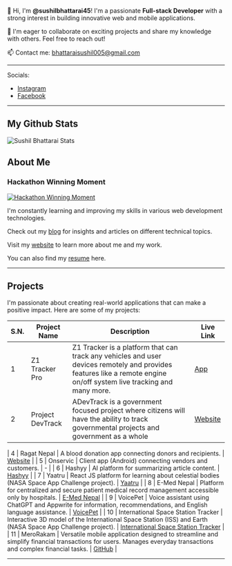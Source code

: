 👀 Hi, I'm **@sushilbhattarai45**! 
    I'm a passionate **Full-stack Developer** with a strong interest in building innovative web and mobile applications. 

 💞️ I'm eager to collaborate on exciting projects and share my knowledge with others. Feel free to reach out! 

 📫 Contact me: [bhattaraisushil005@gmail.com](mailto:bhattaraisushil005@gmail.com)

<hr />
 Socials:

* [Instagram](https://www.instagram.com/sushil_bhattarai45)
* [Facebook](https://www.facebook.com/sushilbhattaraiofficial)

---
## My Github Stats

![Sushil Bhattarai Stats](https://github-readme-stats.vercel.app/api?username=sushilbhattarai45&show_icons=true&theme=transparent)

## About Me
<h3>Hackathon Winning Moment </h3>

[![Hackathon Winning Moment](https://sushilbhattarai.info.np/static/media/22.4944a6fd3bde7d3cfd6b.jpg?width=60&height=60)](https://sushilbhattarai.info.np/)

 I'm constantly learning and improving my skills in various web development technologies. 

 Check out my [blog](https://sushilbhattarai.hashnode.dev/) for insights and articles on different technical topics. 

 Visit my [website](https://sushilbhattarai.info.np/) to learn more about me and my work. 

 You can also find my [resume](https://sushilbhattarai.info.np/resume) here. 

---

## Projects

I'm passionate about creating real-world applications that can make a positive impact. Here are some of my projects:

| S.N. | Project Name | Description | Live Link |
|---|---|---|---|
| 1 | Z1 Tracker Pro | Z1 Tracker is a platform that can track any vehicles and user devices remotely and provides features like a remote engine on/off  system live tracking and many more. | [App](https://play.google.com/store/apps/details?id=com.zonetech.z1tracker) |
| 2 | Project DevTrack | ADevTrack is a government focused project where citizens will have the ability to track governmental projects and government as a whole | [Website](https://devtrack.org/) |

| 4 | Ragat Nepal | A blood donation app connecting donors and recipients. | [Website](https://ragatnepal.com) |
| 5 | Onservic | Client app (Android) connecting vendors and customers. | - |
| 6 | Hashyy | AI platform for summarizing article content. | [Hashyy](https://hashyy.vercel.app/) |
| 7 | Yaatru | React JS platform for learning about celestial bodies (NASA Space App Challenge project). | [Yaatru](https://yaatru.vercel.app/) |
| 8 | E-Med Nepal | Platform for centralized and secure patient medical record management accessible only by hospitals. | [E-Med Nepal](https://e-med-nepal.vercel.app/) |
| 9 | VoicePet | Voice assistant using ChatGPT and Appwrite for information, recommendations, and English language assistance. | [VoicePet](https://voicepet.vercel.app/) |
| 10 | International Space Station Tracker | Interactive 3D model of the International Space Station (ISS) and Earth (NASA Space App Challenge project). | [International Space Station Tracker](https://satellite-isstracker.netlify.app/) |
| 11 | MeroRakam | Versatile mobile application designed to streamline and simplify financial transactions for users. Manages everyday transactions and complex financial tasks. | [GitHub](https://github.com/sushilbhattarai45/MeroRakam) |

---

